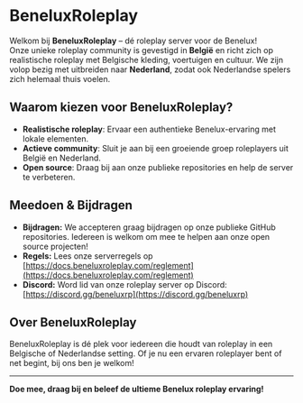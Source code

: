 # BeneluxRoleplay

Welkom bij **BeneluxRoleplay** – dé roleplay server voor de Benelux!  
Onze unieke roleplay community is gevestigd in **België** en richt zich op realistische roleplay met Belgische kleding, voertuigen en cultuur. We zijn volop bezig met uitbreiden naar **Nederland**, zodat ook Nederlandse spelers zich helemaal thuis voelen.

## Waarom kiezen voor BeneluxRoleplay?

- **Realistische roleplay**: Ervaar een authentieke Benelux-ervaring met lokale elementen.
- **Actieve community**: Sluit je aan bij een groeiende groep roleplayers uit België en Nederland.
- **Open source**: Draag bij aan onze publieke repositories en help de server te verbeteren.

## Meedoen & Bijdragen

- **Bijdragen:** We accepteren graag bijdragen op onze publieke GitHub repositories. Iedereen is welkom om mee te helpen aan onze open source projecten!
- **Regels:** Lees onze serverregels op [https://docs.beneluxroleplay.com/reglement](https://docs.beneluxroleplay.com/reglement)
- **Discord:** Word lid van onze roleplay server op Discord: [https://discord.gg/beneluxrp](https://discord.gg/beneluxrp)

## Over BeneluxRoleplay

BeneluxRoleplay is dé plek voor iedereen die houdt van roleplay in een Belgische of Nederlandse setting. Of je nu een ervaren roleplayer bent of net begint, bij ons ben je welkom!

---

**Doe mee, draag bij en beleef de ultieme Benelux roleplay ervaring!**
